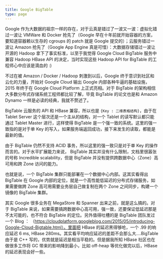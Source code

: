 ```yaml
---
title: Google BigTable
type: page
---
```


Google 作为大数据的祖宗一样的存在，对于云真是错过了一波又一波：虚拟化错过一波让 VMWare 和 Docker 抢先了（Google 早在十年前就开始容器的方案，要知道容器赖以生存的 cgroups 的 patch 就是 Google 提交的）；云服务错过一波让 Amazon 抢先了（Google App Engine 真是可惜）：大数据存储错过一波让开源的 Hadoop 拿下了事实标准，以至于我觉得 Google Cloud BigTable 服务中兼容 Hadoop HBase API 的决定，当时实现这些 Hadoop API for BigTable 的工程师心中应该是滴血的 :)

不过在被 Amazon / Docker / Hadoop 刺激到以后，Google 终于意识到社区和云化的力量，开始对 Google Cloud 输出 Google 内部各种牛逼的基础设施，2015 年终于在 Google Cloud Platform 上正式亮相。对于 BigTable 的架构相信大多数分布式存储系统工程师都比较了解，毕竟 BigTable 的论文也是和 Amazon Dynamo 一样是必读的经典，我就不赘述了。

BigTable 云服务的 API 和 HBase 兼容，所以也是 `{Key : 二维表格结构}`，由于在 Tablet Server 这个层次还是一个主从的结构，对一个 Tablet 的读写默认都只能通过 Tablet Master 进行，这样使得 BigTable 是一个强一致的系统。这里的强一致指的是对于单 Key 的写入，如果服务端返回成功，接下来发生的读取，都能是最新的值。

由于 BigTable 仍然不支持 ACID 事务，所以这里的强一致只是对于单 Key 的操作而言的。对于水平扩展能力来说， BigTable 其实并没有什么限制，文档里很嚣张的号称 Incredible scalability，但是 BigTable 并没有提供跨数据中心（Zone）高可用和跨 Zone 访问的能力。

也就是说，一个 BigTable 集群只能部署在一个数据中心内部。这其实看得出 BigTable 在 Google 内部的定位，就是一个高性能低延迟的分布式存储服务，如果需要做跨 Zone 高可用需要业务层自己做复制在两个 Zone 之间同步，构建一个镜像的 BigTable 集群。

其实 Google 很多业务在  MegaStore 和 Spanner 出来之前，就是这么搞的。对于 BigTable 来说，如果需要搞跨数据中心高可用，强一致，还要保证低延迟那是不太可能的，也不符合 BigTable 的定位。另外值得吐槽的是 BigTable 团队发过一个 Blog ：
（https://cloudplatform.googleblog.com/2015/05/introducing-Google-Cloud-Bigtable.html）。里面把 HBase 的延迟黑得够呛，一个 .99 的响应延迟 6 ms, HBase 280ms。其实看平均响应延迟的差距不会那么大....BigTable 由于是 C++ 写的，优势就是延迟是相当平稳的。但是据我所知 HBase 社区也在做很多工作将 GC 带来的影响降到最小，比如 off-heap 等优化做完以后，HBase 的延迟表现会好一些。
